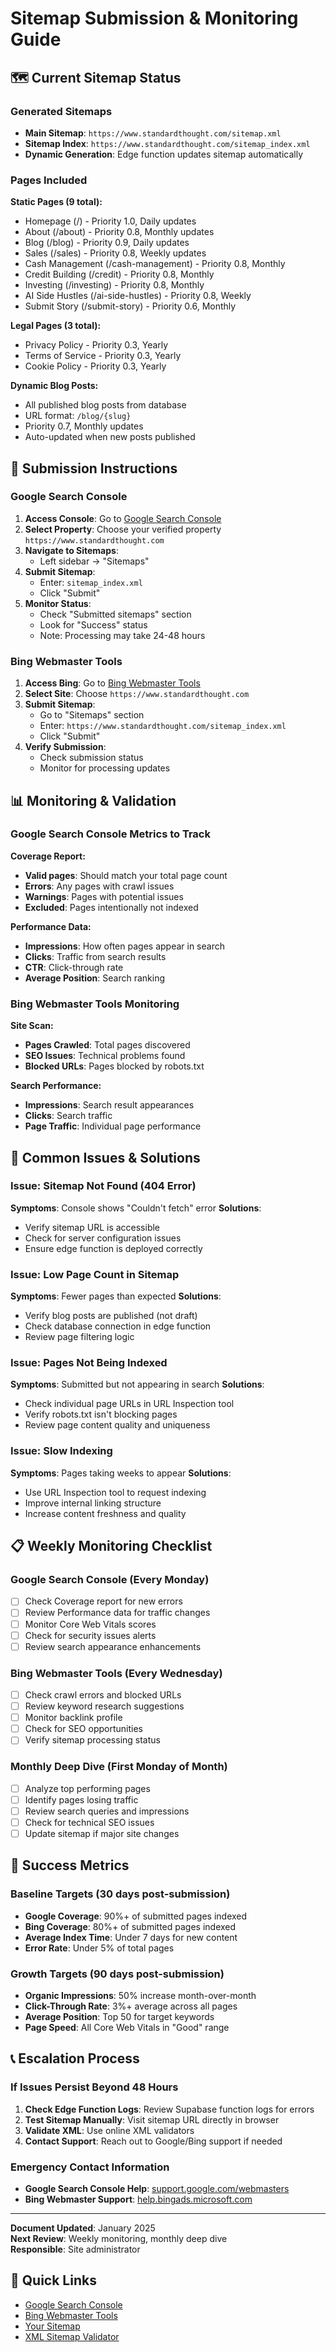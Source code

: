 # Sitemap Submission & Monitoring Guide

## 🗺️ Current Sitemap Status

### Generated Sitemaps
- **Main Sitemap**: `https://www.standardthought.com/sitemap.xml`
- **Sitemap Index**: `https://www.standardthought.com/sitemap_index.xml`
- **Dynamic Generation**: Edge function updates sitemap automatically

### Pages Included
**Static Pages (9 total):**
- Homepage (/) - Priority 1.0, Daily updates
- About (/about) - Priority 0.8, Monthly updates  
- Blog (/blog) - Priority 0.9, Daily updates
- Sales (/sales) - Priority 0.8, Weekly updates
- Cash Management (/cash-management) - Priority 0.8, Monthly
- Credit Building (/credit) - Priority 0.8, Monthly
- Investing (/investing) - Priority 0.8, Monthly
- AI Side Hustles (/ai-side-hustles) - Priority 0.8, Weekly
- Submit Story (/submit-story) - Priority 0.6, Monthly

**Legal Pages (3 total):**
- Privacy Policy - Priority 0.3, Yearly
- Terms of Service - Priority 0.3, Yearly  
- Cookie Policy - Priority 0.3, Yearly

**Dynamic Blog Posts:**
- All published blog posts from database
- URL format: `/blog/{slug}`
- Priority 0.7, Monthly updates
- Auto-updated when new posts published

## 🔧 Submission Instructions

### Google Search Console
1. **Access Console**: Go to [Google Search Console](https://search.google.com/search-console/)
2. **Select Property**: Choose your verified property `https://www.standardthought.com`
3. **Navigate to Sitemaps**: 
   - Left sidebar → "Sitemaps"
4. **Submit Sitemap**:
   - Enter: `sitemap_index.xml` 
   - Click "Submit"
5. **Monitor Status**:
   - Check "Submitted sitemaps" section
   - Look for "Success" status
   - Note: Processing may take 24-48 hours

### Bing Webmaster Tools
1. **Access Bing**: Go to [Bing Webmaster Tools](https://www.bing.com/webmasters/)
2. **Select Site**: Choose `https://www.standardthought.com`
3. **Submit Sitemap**:
   - Go to "Sitemaps" section
   - Enter: `https://www.standardthought.com/sitemap_index.xml`
   - Click "Submit"
4. **Verify Submission**:
   - Check submission status
   - Monitor for processing updates

## 📊 Monitoring & Validation

### Google Search Console Metrics to Track
**Coverage Report:**
- **Valid pages**: Should match your total page count
- **Errors**: Any pages with crawl issues
- **Warnings**: Pages with potential issues
- **Excluded**: Pages intentionally not indexed

**Performance Data:**
- **Impressions**: How often pages appear in search
- **Clicks**: Traffic from search results
- **CTR**: Click-through rate
- **Average Position**: Search ranking

### Bing Webmaster Tools Monitoring
**Site Scan:**
- **Pages Crawled**: Total pages discovered
- **SEO Issues**: Technical problems found
- **Blocked URLs**: Pages blocked by robots.txt

**Search Performance:**
- **Impressions**: Search result appearances
- **Clicks**: Search traffic
- **Page Traffic**: Individual page performance

## 🚨 Common Issues & Solutions

### Issue: Sitemap Not Found (404 Error)
**Symptoms**: Console shows "Couldn't fetch" error
**Solutions**:
- Verify sitemap URL is accessible
- Check for server configuration issues
- Ensure edge function is deployed correctly

### Issue: Low Page Count in Sitemap
**Symptoms**: Fewer pages than expected
**Solutions**:
- Verify blog posts are published (not draft)
- Check database connection in edge function
- Review page filtering logic

### Issue: Pages Not Being Indexed
**Symptoms**: Submitted but not appearing in search
**Solutions**:
- Check individual page URLs in URL Inspection tool
- Verify robots.txt isn't blocking pages
- Review page content quality and uniqueness

### Issue: Slow Indexing
**Symptoms**: Pages taking weeks to appear
**Solutions**:
- Use URL Inspection tool to request indexing
- Improve internal linking structure
- Increase content freshness and quality

## 📋 Weekly Monitoring Checklist

### Google Search Console (Every Monday)
- [ ] Check Coverage report for new errors
- [ ] Review Performance data for traffic changes
- [ ] Monitor Core Web Vitals scores
- [ ] Check for security issues alerts
- [ ] Review search appearance enhancements

### Bing Webmaster Tools (Every Wednesday)  
- [ ] Check crawl errors and blocked URLs
- [ ] Review keyword research suggestions
- [ ] Monitor backlink profile
- [ ] Check for SEO opportunities
- [ ] Verify sitemap processing status

### Monthly Deep Dive (First Monday of Month)
- [ ] Analyze top performing pages
- [ ] Identify pages losing traffic
- [ ] Review search queries and impressions
- [ ] Check for technical SEO issues
- [ ] Update sitemap if major site changes

## 🎯 Success Metrics

### Baseline Targets (30 days post-submission)
- **Google Coverage**: 90%+ of submitted pages indexed
- **Bing Coverage**: 80%+ of submitted pages indexed
- **Average Index Time**: Under 7 days for new content
- **Error Rate**: Under 5% of total pages

### Growth Targets (90 days post-submission)
- **Organic Impressions**: 50% increase month-over-month
- **Click-Through Rate**: 3%+ average across all pages
- **Average Position**: Top 50 for target keywords
- **Page Speed**: All Core Web Vitals in "Good" range

## 📞 Escalation Process

### If Issues Persist Beyond 48 Hours
1. **Check Edge Function Logs**: Review Supabase function logs for errors
2. **Test Sitemap Manually**: Visit sitemap URL directly in browser
3. **Validate XML**: Use online XML validators
4. **Contact Support**: Reach out to Google/Bing support if needed

### Emergency Contact Information
- **Google Search Console Help**: [support.google.com/webmasters](https://support.google.com/webmasters)
- **Bing Webmaster Support**: [help.bingads.microsoft.com](https://help.bingads.microsoft.com)

---

**Document Updated**: January 2025  
**Next Review**: Weekly monitoring, monthly deep dive  
**Responsible**: Site administrator

## 🔗 Quick Links
- [Google Search Console](https://search.google.com/search-console/)
- [Bing Webmaster Tools](https://www.bing.com/webmasters/)
- [Your Sitemap](https://www.standardthought.com/sitemap_index.xml)
- [XML Sitemap Validator](https://www.xml-sitemaps.com/validate-xml-sitemap.html)
